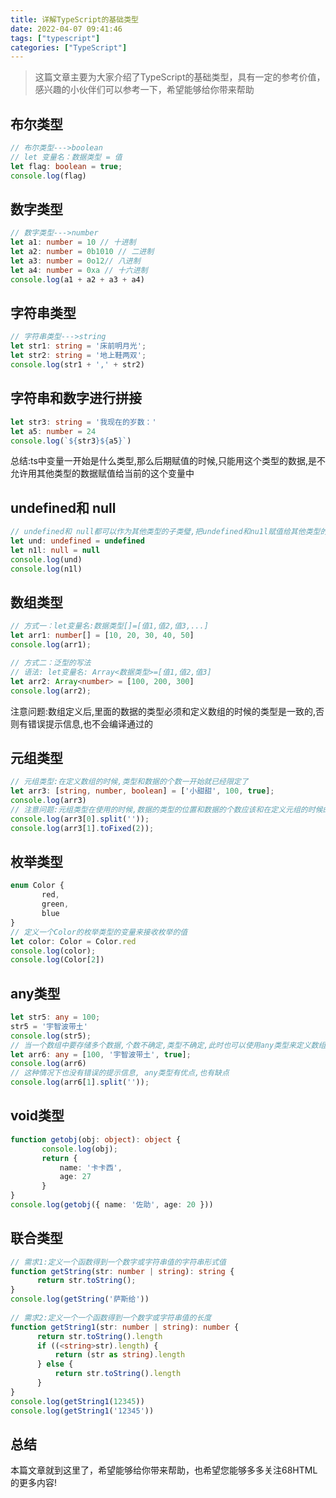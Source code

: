 ```yaml
---
title: 详解TypeScript的基础类型
date: 2022-04-07 09:41:46
tags: ["typescript"]
categories: ["TypeScript"]
---
```


> 这篇文章主要为大家介绍了TypeScript的基础类型，具有一定的参考价值，感兴趣的小伙伴们可以参考一下，希望能够给你带来帮助

## 布尔类型
```typescript
// 布尔类型--->boolean
// let 变量名：数据类型 = 值
let flag: boolean = true;
console.log(flag)
```
## 数字类型
```typescript
// 数字类型--->number
let a1: number = 10 // 十进制
let a2: number = 0b1010 // 二进制
let a3: number = 0o12// 八进制
let a4: number = 0xa // 十六进制
console.log(a1 + a2 + a3 + a4)
```
## 字符串类型
```typescript
// 字符串类型--->string
let str1: string = '床前明月光';
let str2: string = '地上鞋两双';
console.log(str1 + ',' + str2)
```
## 字符串和数字进行拼接
```typescript
let str3: string = '我现在的岁数：'
let a5: number = 24
console.log(`${str3}${a5}`)
```
总结:ts中变量一开始是什么类型,那么后期赋值的时候,只能用这个类型的数据,是不允许用其他类型的数据赋值给当前的这个变量中
## undefined和 null
```typescript
// undefined和 null都可以作为其他类型的子类璧,把undefined和nu1l赋值给其他类型的变量的,如: number类型的变量
let und: undefined = undefined
let n1l: null = null
console.log(und)
console.log(n1l)
```
## 数组类型
```typescript
// 方式一：let变量名:数据类型[]=[值1,值2,值3,...]
let arr1: number[] = [10, 20, 30, 40, 50]
console.log(arr1);

// 方式二：泛型的写法
// 语法: let变量名: Array<数据类型>=[值1,值2,值3]
let arr2: Array<number> = [100, 200, 300]
console.log(arr2);
```
注意问题:数组定义后,里面的数据的类型必须和定义数组的时候的类型是一致的,否则有错误提示信息,也不会编译通过的
## 元组类型
```typescript
// 元组类型:在定义数组的时候,类型和数据的个数一开始就已经限定了
let arr3: [string, number, boolean] = ['小甜甜', 100, true];
console.log(arr3)
// 注意问题:元组类型在使用的时候,数据的类型的位置和数据的个数应该和在定义元组的时候的数据类型及位置应该是一致的
console.log(arr3[0].split(''));
console.log(arr3[1].toFixed(2));
```
## 枚举类型
```typescript
enum Color {
       red,
       green,
       blue
}
// 定义一个Color的枚举类型的变量来接收枚举的值
let color: Color = Color.red
console.log(color);
console.log(Color[2])
```
## any类型
```typescript
let str5: any = 100;
str5 = '宇智波带土'
console.log(str5);
// 当一个数组中要存储多个数据,个数不确定,类型不确定,此时也可以使用any类型来定义数组
let arr6: any = [100, '宇智波带土', true];
console.log(arr6)
// 这种情况下也没有错误的提示信息, any类型有优点,也有缺点
console.log(arr6[1].split(''));
```
## void类型
```typescript
function getobj(obj: object): object {
       console.log(obj);
       return {
           name: '卡卡西',
           age: 27
       }
}
console.log(getobj({ name: '佐助', age: 20 }))
```
## 联合类型
```typescript
// 需求1:定义一个函数得到一个数字或字符串值的字符串形式值
function getString(str: number | string): string {
      return str.toString();
}
console.log(getString('萨斯给'))
  
// 需求2:定义一个一个函数得到一个数字或字符串值的长度
function getString1(str: number | string): number {
      return str.toString().length
      if ((<string>str).length) {
          return (str as string).length
      } else {
          return str.toString().length
      }
}
console.log(getString1(12345))
console.log(getString1('12345'))
```
## 总结
本篇文章就到这里了，希望能够给你带来帮助，也希望您能够多多关注68HTML的更多内容! 

